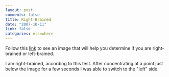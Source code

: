 ```yaml
--- 
layout: post
comments: false
title: Right-Brained
date: "2007-10-11"
link: false
categories: elsewhere
---
```

Follow this <a href="http://www.news.com.au/heraldsun/story/0,21985,22556281-661,00.html" title="Right Brain v Left Brain">link</a> to see an image that will help you determine if you are right-brained or left-brained.

I am right-brained, according to this test.  After concentrating at a point just below the image for a few seconds I was able to switch to the "left" side.
